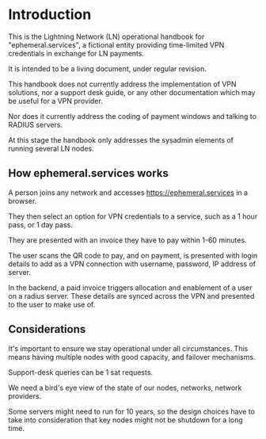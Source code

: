 # Introduction

This is the Lightning Network (LN) operational handbook for "ephemeral.services", a fictional entity providing time-limited VPN credentials in exchange for LN payments.

It is intended to be a living document, under regular revision. 

This handbook does not currently address the implementation of VPN solutions, nor a support desk guide, or any other documentation which may be useful for a VPN provider.

Nor does it currently address the coding of payment windows and talking to RADIUS servers.

At this stage the handbook only addresses the sysadmin elements of running several LN nodes. 

## How ephemeral.services works

A person joins any network and accesses https://ephemeral.services in a browser.

They then select an option for VPN credentials to a service, such as a 1 hour pass, or 1 day pass.

They are presented with an invoice they have to pay within 1-60 minutes.

The user scans the QR code to pay, and on payment, is presented with login details to add as a VPN connection with username, password, IP address of server. 

In the backend, a paid invoice triggers allocation and enablement of a user on a radius server. These details are synced across the VPN and presented to the user to make use of. 

## Considerations

It's important to ensure we stay operational under all circumstances. This means having multiple nodes with good capacity, and failover mechanisms. 

Support-desk queries can be 1 sat requests.

We need a bird's eye view of the state of our nodes, networks, network providers.

Some servers might need to run for 10 years, so the design choices have to take into consideration that key nodes might not be shutdown for a long time.